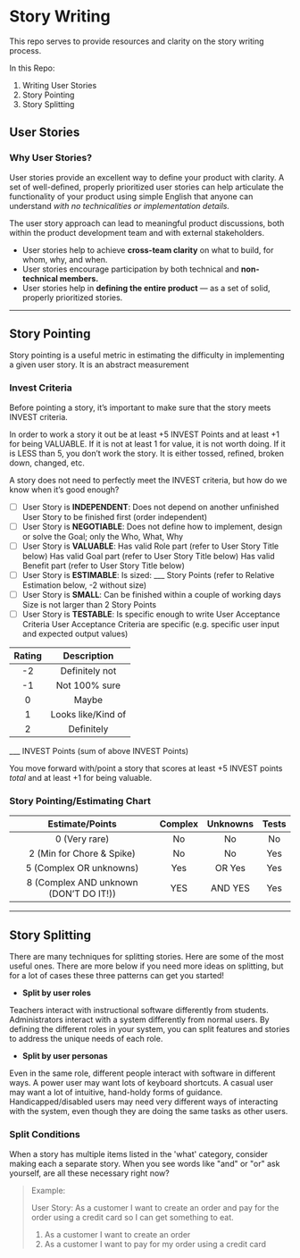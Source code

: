 # Story Writing


This repo serves to provide resources and clarity on the story writing process.

In this Repo:

1. Writing User Stories
2. Story Pointing
3. Story Splitting

## User Stories

### Why User Stories?

User stories provide an excellent way to define your product with clarity. A set of well-defined, properly prioritized user stories can help articulate the functionality of your product using simple English that anyone can understand _with no technicalities or implementation details._

The user story approach can lead to meaningful product discussions, both within the product development team and with external stakeholders.

- User stories help to achieve **cross-team clarity** on what to build, for whom, why, and when. 
- User stories encourage participation by both technical and **non-technical members.** 
- User stories help in **defining the entire product** — as a set of solid, properly prioritized stories. 

---

## Story Pointing

Story pointing is a useful metric in estimating the difficulty in implementing a given user story. It is an abstract measurement

### Invest Criteria 

Before pointing a story, it’s important to make sure that the story meets INVEST criteria. 

In order to work a story it out be at least +5 INVEST Points and at least +1 for being VALUABLE.  If it is not at least 1 for value, it is not worth doing. If it is LESS than 5, you don’t work the story. It is either tossed, refined, broken down, changed, etc.

A story does not need to perfectly meet the INVEST criteria, but how do we know when it’s good enough?

- [ ] User Story is **INDEPENDENT**:
 Does not depend on another unfinished User Story to be finished first (order independent)
- [ ] User Story is **NEGOTIABLE**:
 Does not define how to implement, design or solve the Goal; only the Who, What, Why
- [ ] User Story is **VALUABLE**:
 Has valid Role part (refer to User Story Title below)
 Has valid Goal part (refer to User Story Title below)
 Has valid Benefit part (refer to User Story Title below)
- [ ] User Story is **ESTIMABLE**:
 Is sized: ___ Story Points (refer to Relative Estimation below, -2 without size)
- [ ] User Story is **SMALL**: 
 Can be finished within a couple of working days
 Size is not larger than 2 Story Points
- [ ] User Story is **TESTABLE**: Is specific enough to write User Acceptance Criteria
 User Acceptance Criteria are specific (e.g. specific user input and expected output values) 

| Rating | Description | 
| :---: | :---: | 
| -2 | Definitely not | 
| -1 | Not 100% sure | 
|  0 | Maybe | 
|  1 | Looks like/Kind of |
|  2 | Definitely | 


___ INVEST Points (sum of above INVEST Points)

You move forward with/point a story that scores at least +5 INVEST points *total* and at least +1 for being valuable. 

### Story Pointing/Estimating Chart

| Estimate/Points | Complex | Unknowns | Tests |
| :---: | :---: | :---: | :---: |
|0 (Very rare) | No | No | No |
|2 (Min for Chore & Spike) | No | No | Yes|
|5 (Complex OR unknowns)| Yes | OR Yes | Yes |
|8 (Complex AND unknown (DON’T DO IT!))| YES | AND YES | Yes |

---

## Story Splitting

There are many techniques for splitting stories. Here are some of the most useful ones. There are more below if you need more ideas on splitting, but for a lot of cases these three patterns can get you started!

- **Split by user roles**

Teachers interact with instructional software differently from students. Administrators interact with a system differently from normal users. By defining the different roles in your system, you can split features and stories to address the unique needs of each role.

- **Split by user personas**

Even in the same role, different people interact with software in different ways. A power user may want lots of keyboard shortcuts. A casual user may want a lot of intuitive, hand-holdy forms of guidance. Handicapped/disabled users may need very different ways of interacting with the system, even though they are doing the same tasks as other users.

### Split Conditions

When a story has multiple items listed in the 'what' category, consider making each a separate story. When you see words like "and" or "or" ask yourself, are all these necessary right now?

> Example:
> 
> User Story: As a customer I want to create an order and pay for the order using a credit card so I can get something to eat.
> 
> 1. As a customer I want to create an order
> 2. As a customer I want to pay for my order using a credit card


